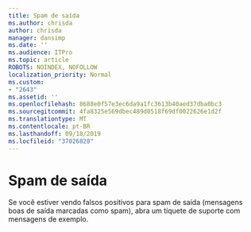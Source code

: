 ```yaml
---
title: Spam de saída
ms.author: chrisda
author: chrisda
manager: dansimp
ms.date: ''
ms.audience: ITPro
ms.topic: article
ROBOTS: NOINDEX, NOFOLLOW
localization_priority: Normal
ms.custom:
- "2643"
ms.assetid: ''
ms.openlocfilehash: 8688e0f57e3ec6da9a1fc3613b40aed37dba0bc3
ms.sourcegitcommit: 4fa8325e569dbec489d0518f69df0022626e1d2f
ms.translationtype: MT
ms.contentlocale: pt-BR
ms.lasthandoff: 09/18/2019
ms.locfileid: "37026828"
---
```

# <a name="outbound-spam"></a>Spam de saída

Se você estiver vendo falsos positivos para spam de saída (mensagens boas de saída marcadas como spam), abra um tíquete de suporte com mensagens de exemplo.
